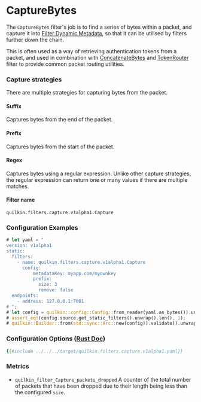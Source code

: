 # CaptureBytes

The `CaptureBytes` filter's job is to find a series of bytes within a packet, and capture it into
[Filter Dynamic Metadata][filter-dynamic-metadata], so that it can be utilised by filters further
down the chain.

This is often used as a way of retrieving authentication tokens from a packet, and used in combination with
[ConcatenateBytes](./concatenate_bytes.md) and
[TokenRouter](token_router.md) filter to provide common packet routing utilities.

### Capture strategies

There are multiple strategies for capturing bytes from the packet.

#### Suffix
Captures bytes from the end of the packet.

#### Prefix
Captures bytes from the start of the packet.

#### Regex
Captures bytes using a regular expression. Unlike other capture strategies,
the regular expression can return one or many values if there are
multiple matches.


#### Filter name
```text
quilkin.filters.capture.v1alpha1.Capture
```

### Configuration Examples
```rust
# let yaml = "
version: v1alpha1
static:
  filters:
    - name: quilkin.filters.capture.v1alpha1.Capture
      config:
          metadataKey: myapp.com/myownkey
          prefix:
            size: 3
            remove: false
  endpoints:
    - address: 127.0.0.1:7001
# ";
# let config = quilkin::config::Config::from_reader(yaml.as_bytes()).unwrap();
# assert_eq!(config.source.get_static_filters().unwrap().len(), 1);
# quilkin::Builder::from(std::sync::Arc::new(config)).validate().unwrap();
```

### Configuration Options ([Rust Doc](../../api/quilkin/filters/capture/struct.Config.html))

```yaml
{{#include ../../../target/quilkin.filters.capture.v1alpha1.yaml}}
```

### Metrics

* `quilkin_filter_Capture_packets_dropped`
  A counter of the total number of packets that have been dropped due to their length being less than the configured
  `size`.

[filter-dynamic-metadata]: ../filters.md#filter-dynamic-metadata
